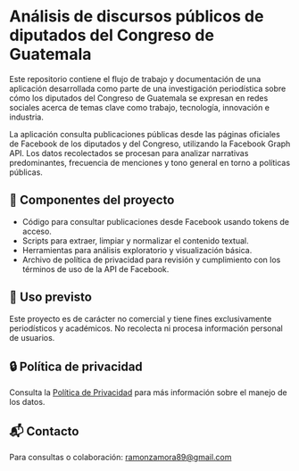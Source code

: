 # Análisis de discursos públicos de diputados del Congreso de Guatemala
Este repositorio contiene el flujo de trabajo y documentación de una aplicación desarrollada como parte de una investigación periodística sobre cómo los diputados del Congreso de Guatemala se expresan en redes sociales acerca de temas clave como trabajo, tecnología, innovación e industria.

La aplicación consulta publicaciones públicas desde las páginas oficiales de Facebook de los diputados y del Congreso, utilizando la Facebook Graph API. Los datos recolectados se procesan para analizar narrativas predominantes, frecuencia de menciones y tono general en torno a políticas públicas.

## 🧩 Componentes del proyecto

- Código para consultar publicaciones desde Facebook usando tokens de acceso.
- Scripts para extraer, limpiar y normalizar el contenido textual.
- Herramientas para análisis exploratorio y visualización básica.
- Archivo de política de privacidad para revisión y cumplimiento con los términos de uso de la API de Facebook.

## 📌 Uso previsto

Este proyecto es de carácter no comercial y tiene fines exclusivamente periodísticos y académicos. No recolecta ni procesa información personal de usuarios.

## 🔒 Política de privacidad

Consulta la [Política de Privacidad]([./politica-de-privacidad.md](https://github.com/ramonzamora89/-an-lisis-discursos-publicos-congreso-gt/blob/7baf7c23314ae6f998e3f795dd8f23708bd4b8bb/politica-de-privacidad)) para más información sobre el manejo de los datos.

## 📬 Contacto

Para consultas o colaboración: ramonzamora89@gmail.com
